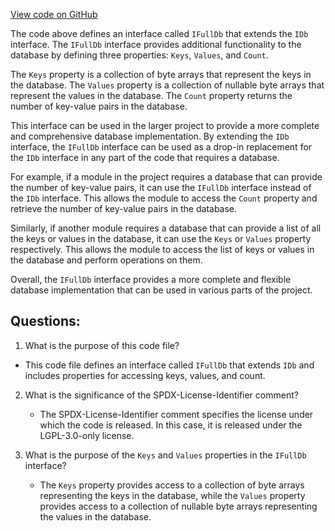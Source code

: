 [View code on GitHub](https://github.com/nethermindeth/nethermind/Nethermind.Db/IFullDb.cs)

The code above defines an interface called `IFullDb` that extends the `IDb` interface. The `IFullDb` interface provides additional functionality to the database by defining three properties: `Keys`, `Values`, and `Count`. 

The `Keys` property is a collection of byte arrays that represent the keys in the database. The `Values` property is a collection of nullable byte arrays that represent the values in the database. The `Count` property returns the number of key-value pairs in the database.

This interface can be used in the larger project to provide a more complete and comprehensive database implementation. By extending the `IDb` interface, the `IFullDb` interface can be used as a drop-in replacement for the `IDb` interface in any part of the code that requires a database. 

For example, if a module in the project requires a database that can provide the number of key-value pairs, it can use the `IFullDb` interface instead of the `IDb` interface. This allows the module to access the `Count` property and retrieve the number of key-value pairs in the database.

Similarly, if another module requires a database that can provide a list of all the keys or values in the database, it can use the `Keys` or `Values` property respectively. This allows the module to access the list of keys or values in the database and perform operations on them.

Overall, the `IFullDb` interface provides a more complete and flexible database implementation that can be used in various parts of the project.
## Questions: 
 1. What is the purpose of this code file?
   - This code file defines an interface called `IFullDb` that extends `IDb` and includes properties for accessing keys, values, and count.

2. What is the significance of the SPDX-License-Identifier comment?
   - The SPDX-License-Identifier comment specifies the license under which the code is released. In this case, it is released under the LGPL-3.0-only license.

3. What is the purpose of the `Keys` and `Values` properties in the `IFullDb` interface?
   - The `Keys` property provides access to a collection of byte arrays representing the keys in the database, while the `Values` property provides access to a collection of nullable byte arrays representing the values in the database.